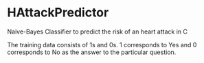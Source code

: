 # HAttackPredictor
Naive-Bayes Classifier to predict the risk of an heart attack in C 

The training data consists of 1s and 0s. 1 corresponds to Yes and 0 corresponds to No as the answer to the particular question.
